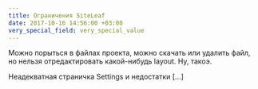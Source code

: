 ```yaml
---
title: Ограничения SiteLeaf
date: 2017-10-16 14:56:00 +03:00
very_special_field: very_special_value
---
```


Можно порыться в файлах проекта, можно скачать или удалить файл, но нельзя отредактировать какой-нибудь layout. Ну, такоэ.

Неадекватная страничка Settings и недостатки [...]